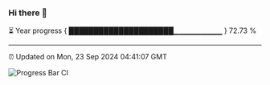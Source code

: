 ### Hi there 👋

⏳ Year progress { █████████████████████▁▁▁▁▁▁▁▁▁ } 72.73 %

---

⏰ Updated on Mon, 23 Sep 2024 04:41:07 GMT

![Progress Bar CI](https://github.com/IshwaranRudhara/GIT-ACTION/workflows/Progress%20Bar%20CI/badge.svg)
